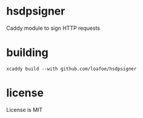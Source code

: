 # hsdpsigner

Caddy module to sign HTTP requests

# building

```shell
xcaddy build --with github.com/loafoe/hsdpsigner
```

# license

License is MIT

